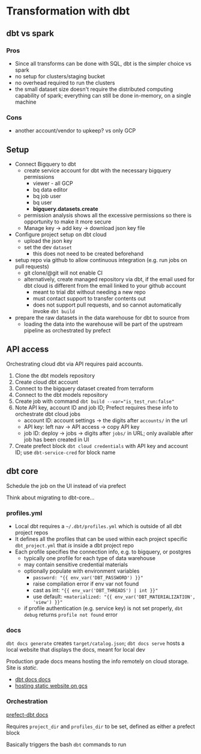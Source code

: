 # Transformation with dbt

## dbt vs spark

### Pros

- Since all transforms can be done with SQL, dbt is the simpler choice vs spark
- no setup for clusters/staging bucket
- no overhead required to run the clusters
- the small dataset size doesn't require the distributed computing capability of spark; everything can still be done in-memory, on a single machine

### Cons

- another account/vendor to upkeep? vs only GCP

## Setup

- Connect Bigquery to dbt
  - create service account for dbt with the necessary bigquery permissions
    - viewer - all GCP
    - bq data editor
    - bq job user
    - bq user
    - **bigquery.datasets.create**
  - permission analysis shows all the excessive permissions so there is opportunity to make it more secure
  - Manage key -> add key -> download json key file
- Configure project setup on dbt cloud
  - upload the json key
  - set the dev `dataset`
    - this does not need to be created beforehand
- setup repo via github to allow continuous integration (e.g. run jobs on pull requests)
  - git clone/@git will not enable CI
  - alternatively, create managed repository via dbt, if the email used for dbt cloud is different from the email linked to your github account
    - meant to trial dbt without needing a new repo
    - must contact support to transfer contents out
    - does not support pull requests, and so cannot automatically invoke `dbt build`
- prepare the raw datasets in the data warehouse for dbt to source from
  - loading the data into the warehouse will be part of the upstream pipeline as orchestrated by prefect

## API access

Orchestrating cloud dbt via API requires paid accounts.

1. Clone the dbt models repository
1. Create cloud dbt account
1. Connect to the bigquery dataset created from terraform
1. Connect to the dbt models repository
1. Create job with command `dbt build --var="is_test_run:false"`
1. Note API key, account ID and job ID; Prefect requires these info to orchestrate dbt cloud jobs
   - account ID: account settings -> the digits after `accounts/` in the url
   - API key: left nav -> API access -> copy API key
   - job ID: deploy -> jobs -> digits after `jobs/` in URL; only available after job has been created in UI
1. Create prefect block `dbt cloud credentials` with API key and account ID; use `dbt-service-cred` for block name

## dbt core

Schedule the job on the UI instead of via prefect

Think about migrating to dbt-core...

### profiles.yml

- Local dbt requires a `~/.dbt/profiles.yml` which is outside of all dbt project repos
- It defines all the profiles that can be used within each project specific `dbt_project.yml` that *is* inside a dbt project repo
- Each profile specifies the connection info, e.g. to bigquery, or postgres
  - typically one profile for each type of data warehouse
  - may contain sensitive credential materials
  - optionally populate with environment variables
    - `password: "{{ env_var('DBT_PASSWORD') }}"`
    - raise compilation error if env var not found
    - cast as int: `"{{ env_var('DBT_THREADS') | int }}"`
    - use default: `+materialized: "{{ env_var('DBT_MATERIALIZATION', 'view') }}"`
  - if profile authentication (e.g. service key) is not set properly, `dbt debug` returns `profile not found` error

### docs

`dbt docs generate` creates `target/catalog.json`; `dbt docs serve` hosts a local website that displays the docs, meant for local dev

Production grade docs means hosting the info remotely on cloud storage. Site is *static*.

- [dbt docs docs](https://docs.getdbt.com/docs/collaborate/documentation#deploying-the-documentation-site)
- [hosting static website on gcs](https://cloud.google.com/storage/docs/hosting-static-website)

### Orchestration

[prefect-dbt docs](https://prefecthq.github.io/prefect-dbt/#integrate-dbt-core-cli-commands-with-prefect-flows)

Requires `project_dir` and `profiles_dir` to be set, defined as either a prefect block

Basically triggers the bash `dbt` commands to run
